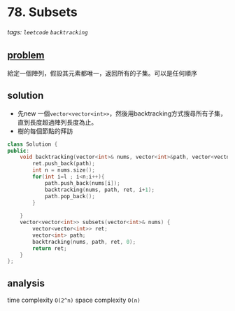 # 78. Subsets

###### tags: `leetcode` `backtracking`

## [problem](https://leetcode.com/problems/subsets/)
給定一個陣列，假設其元素都唯一，返回所有的子集。可以是任何順序

## solution
- 先new 一個`vector<vector<int>>`，然後用backtracking方式搜尋所有子集，直到長度超過陣列長度為止。
- 樹的每個節點的拜訪

```c++
class Solution {
public:
    void backtracking(vector<int>& nums, vector<int>&path, vector<vector<int>>& ret, int l){
        ret.push_back(path);
        int n = nums.size();
        for(int i=l ; i<n;i++){
            path.push_back(nums[i]);
            backtracking(nums, path, ret, i+1);
            path.pop_back();
        }
        
    }
    vector<vector<int>> subsets(vector<int>& nums) {
        vector<vector<int>> ret;
        vector<int> path;
        backtracking(nums, path, ret, 0);
        return ret;      
    }
};
```
## analysis

time complexity `O(2^n)`
space complexity `O(n)`